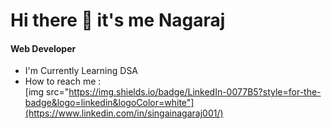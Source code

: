 # Hi there 👋 it's me Nagaraj
#### Web Developer
- I'm Currently Learning DSA
- How to reach me :
<br /> [img src="https://img.shields.io/badge/LinkedIn-0077B5?style=for-the-badge&logo=linkedin&logoColor=white"](https://www.linkedin.com/in/singainagaraj001/)
